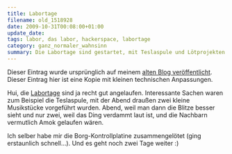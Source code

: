 ```yaml
---
title: Labortage
filename: old_1518928
date: 2009-10-31T00:08:00+01:00
update_date:
tags: labor, das labor, hackerspace, labortage
category: ganz_normaler_wahnsinn
summary: Die Labortage sind gestartet, mit Teslaspule und Lötprojekten. 
---
```

Dieser Eintrag wurde ursprünglich auf meinem [alten Blog veröffentlicht](https://stu.blogger.de/stories/1518928/). Dieser Eintrag hier ist eine Kopie mit kleinen technischen Anpassungen.

Hui, die [Labortage](https://www.das-labor.org/labortage/) sind ja recht gut angelaufen. Interessante Sachen waren zum Beispiel die Teslaspule, mit der Abend draußen zwei kleine Musikstücke vorgeführt wurden. Abend, weil man dann die Blitze besser sieht und nur zwei, weil das Ding verdammt laut ist, und die Nachbarn vermutlich Amok gelaufen wären.

Ich selber habe mir die Borg-Kontrollplatine zusammengelötet (ging erstaunlich schnell…).
Und es geht noch zwei Tage weiter :)
